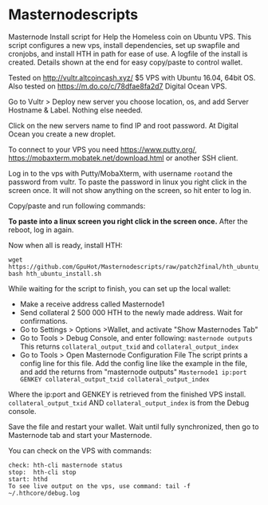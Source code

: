 # Masternodescripts
Masternode Install script for Help the Homeless coin on Ubuntu VPS. 
This script configures a new vps, install dependencies, set up swapfile and cronjobs, and install HTH in path for ease of use.
A logfile of the install is created. Details shown at the end for easy copy/paste to control wallet.

Tested on http://vultr.altcoincash.xyz/ $5 VPS with Ubuntu 16.04, 64bit OS.
Also tested on https://m.do.co/c/78dfae8fa2d7 Digital Ocean VPS. 

Go to Vultr > Deploy new server you choose location, os, and add Server Hostname & Label. Nothing else needed.

Click on the new servers name to find IP and root password.
At Digital Ocean you create a new droplet.

To connect to your VPS you need https://www.putty.org/, https://mobaxterm.mobatek.net/download.html or another SSH client.

Log in to the vps with Putty/MobaXterm, with username `root`and the password from vultr.
To paste the password in linux you right click in the screen once.
It will not show anything on the screen, so hit enter to log in.

Copy/paste and run following commands:

__To paste into a linux screen you right click in the screen once.__
After the reboot, log in again.

Now when all is ready, install HTH:
```
wget https://github.com/GpuHot/Masternodescripts/raw/patch2final/hth_ubuntu_install.sh
bash hth_ubuntu_install.sh
```

While waiting for the script to finish, you can set up the local wallet:

* Make a receive address called Masternode1
* Send collateral 2 500 000 HTH to the newly made address. Wait for confirmations.
* Go to Settings > Options >Wallet, and activate "Show Masternodes Tab"
* Go to Tools > Debug Console, and enter following: `masternode outputs` 
  This returns `collateral_output_txid` and `collateral_output_index`
* Go to Tools > Open Masternode Configuration File
  The script prints a config line for this file.
  Add the config line like the example in the file, and add the returns from "masternode outputs"
    ```Masternode1 ip:port GENKEY collateral_output_txid collateral_output_index```

Where the ip:port and GENKEY is retrieved from the finished VPS install. `collateral_output_txid` AND `collateral_output_index` is from the Debug console.

Save the file and restart your wallet. Wait until fully synchronized, then go to Masternode tab and start your Masternode.

You can check on the VPS with commands:
```
check: hth-cli masternode status
stop:  hth-cli stop
start: hthd
To see live output on the vps, use command: tail -f ~/.hthcore/debug.log
```
